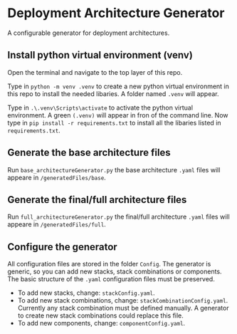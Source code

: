 # Deployment Architecture Generator
A configurable generator for deployment architectures.


## Install python virtual environment (venv)
Open the terminal and navigate to the top layer of this repo. 

Type in ```python -m venv .venv``` to create a new python virtual environment in this repo to install the needed libaries. A folder named ```.venv``` will appear.

Type in ```.\.venv\Scripts\activate``` to activate the python virtual environment. A green ```(.venv)``` will appear in fron of the command line. Now type in ```pip install -r requirements.txt``` to install all the libaries listed in ```requirements.txt```.

## Generate the base architecture files
Run ```base_architectureGenerator.py``` the base architecture ```.yaml``` files will appeare in ```/generatedFiles/base```.

## Generate the final/full architecture files
Run ```full_architectureGenerator.py``` the final/full architecture ```.yaml``` files will appeare in ```/generatedFiles/full```.

## Configure the generator
All configuration files are stored in the folder ```Config```. The generator is generic, so you can add new stacks, stack combinations or components. The basic structure of the ```.yaml``` configuration files must be preserved.

- To add new stacks, change: ```stackConfig.yaml```.
- To add new stack combinations, change: ```stackCombinationConfig.yaml```. Currently any stack combination must be defined manually. A generator to create new stack combinations could replace this file.
- To add new components, change: ```componentConfig.yaml```.
